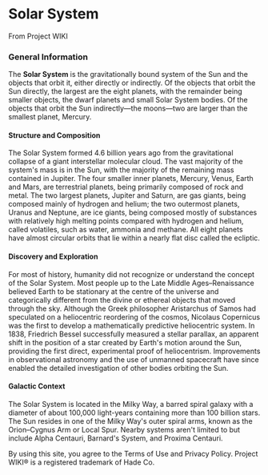 # Solar System
From Project WIKI
### General Information
The **Solar System** is the gravitationally bound system of the Sun and the objects that orbit it, either directly or indirectly. Of the objects that orbit the Sun directly, the largest are the eight planets, with the remainder being smaller objects, the dwarf planets and small Solar System bodies. Of the objects that orbit the Sun indirectly—the moons—two are larger than the smallest planet, Mercury.

#### Structure and Composition
The Solar System formed 4.6 billion years ago from the gravitational collapse of a giant interstellar molecular cloud. The vast majority of the system's mass is in the Sun, with the majority of the remaining mass contained in Jupiter. The four smaller inner planets, Mercury, Venus, Earth and Mars, are terrestrial planets, being primarily composed of rock and metal. The two largest planets, Jupiter and Saturn, are gas giants, being composed mainly of hydrogen and helium; the two outermost planets, Uranus and Neptune, are ice giants, being composed mostly of substances with relatively high melting points compared with hydrogen and helium, called volatiles, such as water, ammonia and methane. All eight planets have almost circular orbits that lie within a nearly flat disc called the ecliptic.

#### Discovery and Exploration
For most of history, humanity did not recognize or understand the concept of the Solar System. Most people up to the Late Middle Ages–Renaissance believed Earth to be stationary at the centre of the universe and categorically different from the divine or ethereal objects that moved through the sky. Although the Greek philosopher Aristarchus of Samos had speculated on a heliocentric reordering of the cosmos, Nicolaus Copernicus was the first to develop a mathematically predictive heliocentric system. In 1838, Friedrich Bessel successfully measured a stellar parallax, an apparent shift in the position of a star created by Earth's motion around the Sun, providing the first direct, experimental proof of heliocentrism. Improvements in observational astronomy and the use of unmanned spacecraft have since enabled the detailed investigation of other bodies orbiting the Sun.

#### Galactic Context
The Solar System is located in the Milky Way, a barred spiral galaxy with a diameter of about 100,000 light-years containing more than 100 billion stars. The Sun resides in one of the Milky Way's outer spiral arms, known as the Orion–Cygnus Arm or Local Spur. Nearby systems aren't limited to but include Alpha Centauri, Barnard's System, and Proxima Centauri.


By using this site, you agree to the Terms of Use and Privacy Policy. Project WIKI® is a registered trademark of Hade Co.